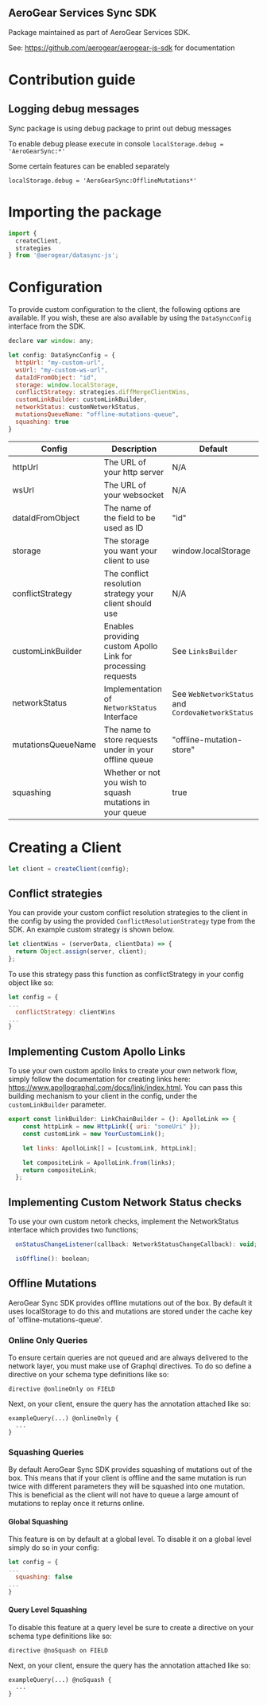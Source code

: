 ## AeroGear Services Sync SDK

Package maintained as part of AeroGear Services SDK.

See: https://github.com/aerogear/aerogear-js-sdk for documentation


# Contribution guide

## Logging debug messages

Sync package is using debug package to print out debug messages

To enable debug please execute in console
`localStorage.debug = 'AeroGearSync:*'`

Some certain features can be enabled separately

`localStorage.debug = 'AeroGearSync:OfflineMutations*'`

# Importing the package
```javascript
import {
  createClient,
  strategies
} from '@aerogear/datasync-js';
```

# Configuration
To provide custom configuration to the client, the following options are available. If you wish, these are also available by using the `DataSyncConfig` interface from the SDK.

```javascript
declare var window: any;

let config: DataSyncConfig = {
  httpUrl: "my-custom-url",
  wsUrl: "my-custom-ws-url",
  dataIdFromObject: "id",
  storage: window.localStorage,
  conflictStrategy: strategies.diffMergeClientWins,
  customLinkBuilder: customLinkBuilder,
  networkStatus: customNetworkStatus,
  mutationsQueueName: "offline-mutations-queue",
  squashing: true
}
```

Config | Description | Default
------ | ------ | ------
httpUrl | The URL of your http server | N/A
wsUrl | The URL of your websocket | N/A
dataIdFromObject | The name of the field to be used as ID | "id"
storage | The storage you want your client to use | window.localStorage
conflictStrategy | The conflict resolution strategy your client should use | N/A
customLinkBuilder | Enables providing custom Apollo Link for processing requests | See `LinksBuilder`
networkStatus | Implementation of `NetworkStatus` Interface | See `WebNetworkStatus` and `CordovaNetworkStatus`
mutationsQueueName | The name to store requests under in your offline queue | "offline-mutation-store"
squashing | Whether or not you wish to squash mutations in your queue | true


# Creating a Client
```javascript
let client = createClient(config);
```


## Conflict strategies
You can provide your custom conflict resolution strategies to the client in the config by using the provided `ConflictResolutionStrategy` type from the SDK. An example custom strategy is shown below.

```javascript
let clientWins = (serverData, clientData) => {
  return Object.assign(server, client);
};
```

To use this strategy pass this function as conflictStrategy in your config object like so:

```javascript
let config = {
...
  conflictStrategy: clientWins
...
}
```

## Implementing Custom Apollo Links
To use your own custom apollo links to create your own network flow, simply follow the documentation for creating links here: https://www.apollographql.com/docs/link/index.html. You can pass this building mechanism to your client in the config, under the `customLinkBuilder` parameter.

```javascript
export const linkBuilder: LinkChainBuilder = (): ApolloLink => {
    const httpLink = new HttpLink({ uri: "someUri" });
    const customLink = new YourCustomLink();

    let links: ApolloLink[] = [customLink, httpLink];

    let compositeLink = ApolloLink.from(links);
    return compositeLink;
  };
```

## Implementing Custom Network Status checks
To use your own custom netork checks, implement the NetworkStatus interface which provides two functions;

```javascript
  onStatusChangeListener(callback: NetworkStatusChangeCallback): void;

  isOffline(): boolean;
```

## Offline Mutations

AeroGear Sync SDK provides offline mutations out of the box. By default it uses localStorage to do this and mutations are stored under the cache key of 'offline-mutations-queue'.

### Online Only Queries
To ensure certain queries are not queued and are always delivered to the network layer, you must make use of Graphql directives. To do so define a directive on your schema type definitions like so:

```
directive @onlineOnly on FIELD
```

Next, on your client, ensure the query has the annotation attached like so:

```
exampleQuery(...) @onlineOnly {
  ...
}
```

### Squashing Queries
By default AeroGear Sync SDK provides squashing of mutations out of the box. This means that if your client is offline and the same mutation is run twice with different parameters they will be squashed into one mutation. This is beneficial as the client will not have to queue a large amount of mutations to replay once it returns online.

#### Global Squashing
This feature is on by default at a global level. To disable it on a global level simply do so in your config:

```javascript
let config = {
...
  squashing: false
...
}
```

#### Query Level Squashing
To disable this feature at a query level be sure to create a directive on your schema type definitions like so:

```
directive @noSquash on FIELD
```

Next, on your client, ensure the query has the annotation attached like so:

```
exampleQuery(...) @noSquash {
  ...
}
```

